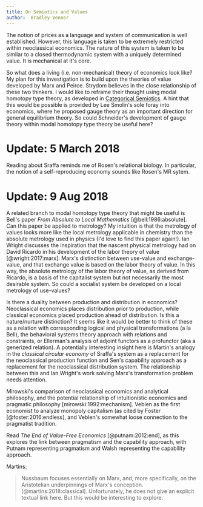 ```yaml
---
title: On Semiotics and Values
author:  Bradley Venner
---
```


The notion of prices as a language and system of communication is well established.  However, this language is taken to be extremely restricted within neoclassical economics.  The nature of this system is taken to be similar to a closed thermodynamic system with a uniquely determined value.  It is mechanical at it's core.

So what does a living (i.e. non-mechanical) theory of economics look like?  My plan for this investigation is to build upon the theories of value developed by Marx and Peirce.  Strydom believes in the close relationship of these two thinkers.  I would like to reframe their thought using modal homotopy type theory, as developed in [Categorical Semiotics](https://github.com/bvenner/categorical-semiotics).  A hint that this would be possible is provided by Lee Smolin's sole foray into economics, where he proposed gauge theory as an important direction for general equilibrium theory.  So could Schneider's development of gauge theory within modal homotopy type theory be useful here?

# Update: 5 March 2018

Reading about Sraffa reminds me of Rosen's relational biology.  In particular, the notion of a self-reproducing economy sounds like Rosen's MR sytem.  

# Update: 9 Aug 2018

A related branch to modal homotopy type theory that might be useful is Bell's paper *From Absolute to Local Mathematics* [@bell:1986:absolute].  Can this paper be applied to metrology?  My intuition is that the metrology of values looks more like the local metrology applicable in chemistry than the absolute metrology used in physics (I'd love to find this paper again!).  Ian Wright discusses the inspiration that the nascent physical metrology had on David Ricardo in his development of the labor theory of value [@wright:2017:marx].    Marx's distinction between use-value and exchange-value, and that exchange value is based on the labor theory of value.  In this way, the absolute metrology of the labor theory of value, as derived from Ricardo, is a basis of the capitalist system but not necessarily the most desirable system.  So could a socialist system be developed on a local metrology of use-values? 

Is there a duality between production and distribution in economics?  Neoclassical economics places distribution prior to production, while classical economics placed production ahead of distribution.  Is this a nature/nurture distinction?  It seems like it would be better to think of these as a relation with corresponding logical and physical transformations (a la Bell), the behavioral systems theory approach with relations and constraints, or Ellerman's analysis of adjoint functors as a profunctor (aka a generized relation).  A potentially interesting insight here is Martin's analogy in the *classical circular economy* of Sraffa's system as a replacement for the neoclassical production function and Sen's capability approach as a replacement for the neoclassical distribution system.  The relationship between this and Ian Wright's work solving Marx's transformation problem needs attention.  

Mirowski's comparison of neoclassical economics and analytical philosophy, and the potential relationship of intuitionistic economics and pragmatic philosophy [mirowski:1992:mechanism].  Veblen as the first economist to analyze monopoly capitalism (as cited by Foster [@foster:2016:endless], and Veblen's somewhat loose connection to the pragmatist tradition.  

Read *The End of Value-Free Economics* [@putnam:2012:end], as this explores the link between pragmatism and the capability approach, with Putnam representing pragmatism and Walsh representing the capability approach.

Martins:  
> Nussbaum focuses essentially on Marx, and, more specifically, on the Aristotelian underpinnings of Marx's conception. [@martins:2018:classical].
Unfortunately, he does not give an explicit textual link here.  But this would be interesting to explore.
